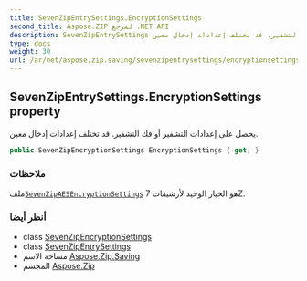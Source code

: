 ```yaml
---
title: SevenZipEntrySettings.EncryptionSettings
second_title: Aspose.ZIP لمرجع .NET API
description: SevenZipEntrySettings ملكية. يحصل على إعدادات التشفير أو فك التشفير. قد تختلف إعدادات إدخال معين.
type: docs
weight: 30
url: /ar/net/aspose.zip.saving/sevenzipentrysettings/encryptionsettings/
---
```

## SevenZipEntrySettings.EncryptionSettings property

يحصل على إعدادات التشفير أو فك التشفير. قد تختلف إعدادات إدخال معين.

```csharp
public SevenZipEncryptionSettings EncryptionSettings { get; }
```

### ملاحظات

ملف[`SevenZipAESEncryptionSettings`](../../sevenzipaesencryptionsettings/) هو الخيار الوحيد لأرشيفات 7Z.

### أنظر أيضا

* class [SevenZipEncryptionSettings](../../sevenzipencryptionsettings/)
* class [SevenZipEntrySettings](../)
* مساحة الاسم [Aspose.Zip.Saving](../../sevenzipentrysettings/)
* المجسم [Aspose.Zip](../../../)


